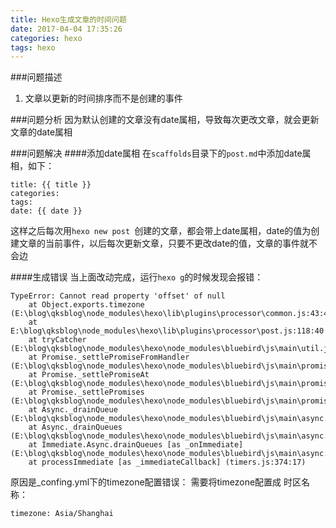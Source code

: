 ```yaml
---
title: Hexo生成文章的时间问题
date: 2017-04-04 17:35:26
categories: hexo
tags: hexo
---
```


###问题描述
1. 文章以更新的时间排序而不是创建的事件

###问题分析
因为默认创建的文章没有date属相，导致每次更改文章，就会更新文章的date属相

###问题解决
####添加date属相
在``scaffolds``目录下的``post.md``中添加date属相，如下：
```
title: {{ title }}
categories:
tags:
date: {{ date }}
```
这样之后每次用`hexo new post `创建的文章，都会带上date属相，date的值为创建文章的当前事件，以后每次更新文章，只要不更改date的值，文章的事件就不会边

####生成错误
当上面改动完成，运行``hexo g``的时候发现会报错：
```
TypeError: Cannot read property 'offset' of null
    at Object.exports.timezone (E:\blog\qksblog\node_modules\hexo\lib\plugins\processor\common.js:43:40)
    at E:\blog\qksblog\node_modules\hexo\lib\plugins\processor\post.js:118:40
    at tryCatcher (E:\blog\qksblog\node_modules\hexo\node_modules\bluebird\js\main\util.js:26:23)
    at Promise._settlePromiseFromHandler (E:\blog\qksblog\node_modules\hexo\node_modules\bluebird\js\main\promise.js:505:31)
    at Promise._settlePromiseAt (E:\blog\qksblog\node_modules\hexo\node_modules\bluebird\js\main\promise.js:581:18)
    at Promise._settlePromises (E:\blog\qksblog\node_modules\hexo\node_modules\bluebird\js\main\promise.js:697:14)
    at Async._drainQueue (E:\blog\qksblog\node_modules\hexo\node_modules\bluebird\js\main\async.js:123:16)
    at Async._drainQueues (E:\blog\qksblog\node_modules\hexo\node_modules\bluebird\js\main\async.js:133:10)
    at Immediate.Async.drainQueues [as _onImmediate] (E:\blog\qksblog\node_modules\hexo\node_modules\bluebird\js\main\async.js:15:14)
    at processImmediate [as _immediateCallback] (timers.js:374:17)
```
原因是_confing.yml下的timezone配置错误：
需要将timezone配置成 时区名称：
```
timezone: Asia/Shanghai
```
